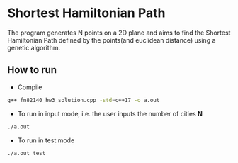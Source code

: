 # Shortest Hamiltonian Path

The program generates N points on a 2D plane and aims to find the Shortest Hamiltonian Path defined by the points(and euclidean distance) using a genetic algorithm.

## How to run

- Compile

```sh
g++ fn82140_hw3_solution.cpp -std=c++17 -o a.out
```

- To run in input mode, i.e. the user inputs the number of cities **N**

```sh
./a.out
```

- To run in test mode

```sh
./a.out test
```
